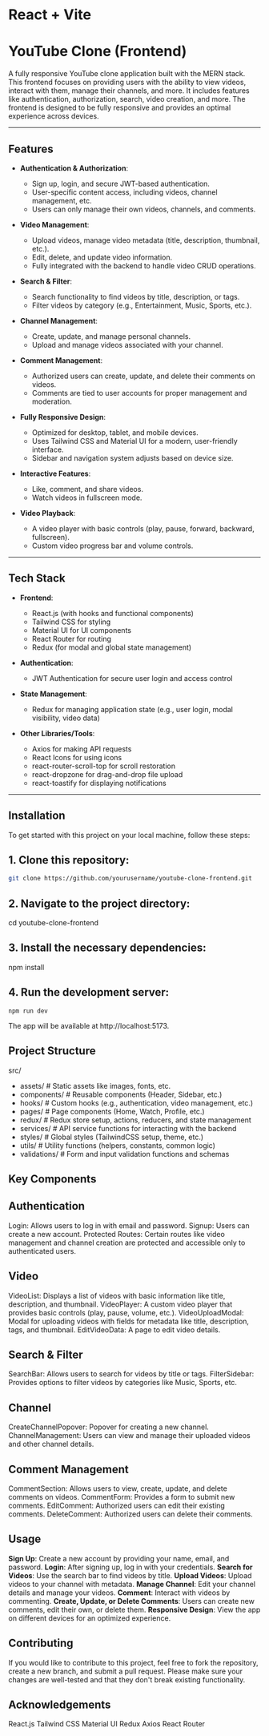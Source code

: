 # React + Vite

# YouTube Clone (Frontend)

A fully responsive YouTube clone application built with the MERN stack. This frontend focuses on providing users with the ability to view videos, interact with them, manage their channels, and more. It includes features like authentication, authorization, search, video creation, and more. The frontend is designed to be fully responsive and provides an optimal experience across devices.

---

## Features

- **Authentication & Authorization**:

  - Sign up, login, and secure JWT-based authentication.
  - User-specific content access, including videos, channel management, etc.
  - Users can only manage their own videos, channels, and comments.

- **Video Management**:

  - Upload videos, manage video metadata (title, description, thumbnail, etc.).
  - Edit, delete, and update video information.
  - Fully integrated with the backend to handle video CRUD operations.

- **Search & Filter**:
  - Search functionality to find videos by title, description, or tags.
  - Filter videos by category (e.g., Entertainment, Music, Sports, etc.).
- **Channel Management**:

  - Create, update, and manage personal channels.
  - Upload and manage videos associated with your channel.

- **Comment Management**:

  - Authorized users can create, update, and delete their comments on videos.
  - Comments are tied to user accounts for proper management and moderation.

- **Fully Responsive Design**:

  - Optimized for desktop, tablet, and mobile devices.
  - Uses Tailwind CSS and Material UI for a modern, user-friendly interface.
  - Sidebar and navigation system adjusts based on device size.

- **Interactive Features**:
  - Like, comment, and share videos.
  - Watch videos in fullscreen mode.
- **Video Playback**:
  - A video player with basic controls (play, pause, forward, backward, fullscreen).
  - Custom video progress bar and volume controls.

---

## Tech Stack

- **Frontend**:

  - React.js (with hooks and functional components)
  - Tailwind CSS for styling
  - Material UI for UI components
  - React Router for routing
  - Redux (for modal and global state management)

- **Authentication**:

  - JWT Authentication for secure user login and access control

- **State Management**:

  - Redux for managing application state (e.g., user login, modal visibility, video data)

- **Other Libraries/Tools**:
  - Axios for making API requests
  - React Icons for using icons
  - react-router-scroll-top for scroll restoration
  - react-dropzone for drag-and-drop file upload
  - react-toastify for displaying notifications

---

## Installation

To get started with this project on your local machine, follow these steps:

## 1. Clone this repository:

   ```bash
   git clone https://github.com/yourusername/youtube-clone-frontend.git
   ```

## 2. Navigate to the project directory:

cd youtube-clone-frontend

## 3. Install the necessary dependencies:

npm install

## 4. Run the development server:

    npm run dev

The app will be available at http://localhost:5173.

## Project Structure

src/
- assets/ # Static assets like images, fonts, etc.
- components/ # Reusable components (Header, Sidebar, etc.)
- hooks/ # Custom hooks (e.g., authentication, video management, etc.)
- pages/ # Page components (Home, Watch, Profile, etc.)
- redux/ # Redux store setup, actions, reducers, and state management
- services/ # API service functions for interacting with the backend
- styles/ # Global styles (TailwindCSS setup, theme, etc.)
- utils/ # Utility functions (helpers, constants, common logic)
- validations/ # Form and input validation functions and schemas

## Key Components

## Authentication
Login: Allows users to log in with email and password.
Signup: Users can create a new account.
Protected Routes: Certain routes like video management and channel creation are protected and accessible only to authenticated users.

## Video
VideoList: Displays a list of videos with basic information like title, description, and thumbnail.
VideoPlayer: A custom video player that provides basic controls (play, pause, volume, etc.).
VideoUploadModal: Modal for uploading videos with fields for metadata like title, description, tags, and thumbnail.
EditVideoData: A page to edit video details.

## Search & Filter
SearchBar: Allows users to search for videos by title or tags.
FilterSidebar: Provides options to filter videos by categories like Music, Sports, etc.

## Channel
CreateChannelPopover: Popover for creating a new channel.
ChannelManagement: Users can view and manage their uploaded videos and other channel details.

## Comment Management
CommentSection: Allows users to view, create, update, and delete comments on videos.
CommentForm: Provides a form to submit new comments.
EditComment: Authorized users can edit their existing comments.
DeleteComment: Authorized users can delete their comments.

## Usage
**Sign Up**: Create a new account by providing your name, email, and password.
**Login**: After signing up, log in with your credentials.
**Search for Videos**: Use the search bar to find videos by title.
**Upload Videos**: Upload videos to your channel with metadata.
**Manage Channel**: Edit your channel details and manage your videos.
**Comment**: Interact with videos by commenting.
**Create, Update, or Delete Comments**: Users can create new comments, edit their own, or delete them.
**Responsive Design**: View the app on different devices for an optimized experience.

## Contributing
If you would like to contribute to this project, feel free to fork the repository, create a new branch, and submit a pull request. Please make sure your changes are well-tested and that they don't break existing functionality.

## Acknowledgements
React.js
Tailwind CSS
Material UI
Redux
Axios
React Router
